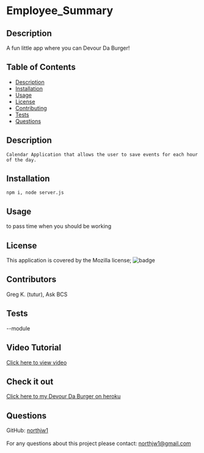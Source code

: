 # Employee_Summary



##  Description  ##
A fun little app where you can Devour Da Burger!
<br />


##  Table of Contents  ##

- [Description](#description)<br />
- [Installation](#installation)<br />
- [Usage](#usage)<br />
- [License](#license)<br />
- [Contributing](#contributing)<br />
- [Tests](#tests)<br />
- [Questions](#questions)<br />


## Description ##
    Calendar Application that allows the user to save events for each hour of the day.
## Installation ##
    npm i, node server.js
 ##  Usage ##
   to pass time when you should be working
  ##  License ##
  This application is covered by the Mozilla license;
  ![badge](https://img.shields.io/badge/license-Mozilla-green)
  
  ##  Contributors ##
  Greg K. (tutur), Ask BCS
 
## Tests  ##
--module 
  <br />

## Video Tutorial
[Click here to view video](https://drive.google.com/file/d/129edePLPAOdKZDiojhVGT4rKzfY2YU11/view)

## Check it out
[Click here to my Devour Da Burger on heroku](https://devour-da-burgers.herokuapp.com/burgers)

 ##  Questions  ## 
 GitHub: [northjw1](https://github.com/northjw1) <br />
<br />
 For any questions about this project please contact: northjw1@gmail.com <br /><br />